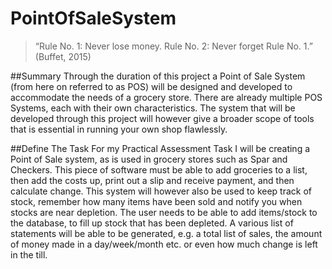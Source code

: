 # PointOfSaleSystem

>“Rule No. 1: Never lose money. Rule No. 2: Never forget Rule No. 1.” (Buffet, 2015) 

##Summary
Through the duration of this project a Point of Sale System (from here on referred to as POS) will be designed and developed to accommodate the needs of a grocery store. 
There are already multiple POS Systems, each with their own characteristics. The system that will be developed through this project will however give a broader scope of tools that is essential in running your own shop flawlessly.  

##Define The Task
For my Practical Assessment Task I will be creating a Point of Sale system, as is used in grocery stores such as Spar and Checkers. This piece of software must be able to add groceries to a list, then add the costs up, print out a slip and receive payment, and then calculate change. This system will however also be used to keep track of stock, remember how many items have been sold and notify you when stocks are near depletion. 
The user needs to be able to add items/stock to the database, to fill up stock that has been depleted. A various list of statements will be able to be generated, e.g. a total list of sales, the amount of money made in a day/week/month etc. or even how much change is left in the till. 
